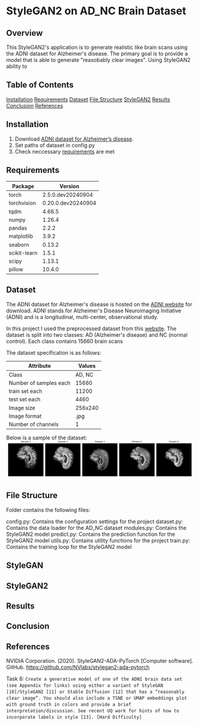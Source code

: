 # StyleGAN2 on AD_NC Brain Dataset

## Overview

This StyleGAN2's application is to generate realistic like brain scans using the ADNI dataset for Alzheimer's disease. The primary goal is to provide a model that is able to generate "reasobably clear images". Using StyleGAN2 ability to

## Table of Contents
[Installation](#installation)
[Requirements](#requirements)
[Dataset](#dataset)
[File Structure](#file-structure)
[StyleGAN2](#stylegan2)
[Results](#results)
[Conclusion](#conclusion)
[References](#references)

## Installation
1. Download [ADNI dataset for Alzheimer’s disease](https://filesender.aarnet.edu.au/?s=download&token=a2baeb2d-4b19-45cc-b0fb-ab8df33a1a24).
2. Set paths of dataset in config.py
3. Check neccessary [requirements](#requirements) are met

## Requirements

| Package | Version |
| --- | --- |
|torch | 2.5.0.dev20240904 |
|torchvision | 0.20.0.dev20240904 |
|tqdm | 4.66.5 |
|numpy | 1.26.4 |
|pandas | 2.2.2 |
|matplotlib | 3.9.2 |
|seaborn | 0.13.2 |
|scikit-learn | 1.5.1 |
|scipy | 1.13.1 |
|pillow | 10.4.0 |



## Dataset
The ADNI dataset for Alzheimer's disease is hosted on the [ADNI website](https://adni.loni.usc.edu/) for download. ADNI stands for Alzheimer's Disease Neuroimaging Initiative (ADNI) and is a longitudinal, multi-center, observational study.

In this project I used the preprocessed dataset from this [website](https://filesender.aarnet.edu.au/?s=download&token=a2baeb2d-4b19-45cc-b0fb-ab8df33a1a24). The dataset is split into two classes: AD (Alzheimer's disease) and NC (normal control). Each class contains 15660 brain scans

The dataset specification is as follows:

| Attribute | Values |
| --- | --- |
| Class | AD, NC |
| Number of samples each | 15660 |
| train set each |11200 |
| test set each | 4460 |
| Image size | 256x240 |
| Image format | .jpg |
| Number of channels | 1 |

Below is a sample of the dataset:
![AD_NC Dataset](assets/Data_Samples.png)

## File Structure

Folder contains the following files:

config.py: Contains the configuration settings for the project
dataset.py: Contains the data loader for the AD_NC dataset
modules.py: Contains the StyleGAN2 model
predict.py: Contains the prediction function for the StyleGAN2 model
utils.py: Contains utility functions for the project
train.py: Contains the training loop for the StyleGAN2 model

## StyleGAN

## StyleGAN2

## Results

## Conclusion

## References

NVIDIA Corporation. (2020). StyleGAN2-ADA-PyTorch [Computer software]. GitHub. https://github.com/NVlabs/stylegan2-ada-pytorch



Task 8:
```Create a generative model of one of the ADNI brain data set (see Appendix for links) using either a variant of StyleGAN [10]/StyleGAN2 [11] or Stable Diffusion [12] that has a “reasonably clear image”. You should also include a TSNE or UMAP embeddings plot with ground truth in colors and provide a brief interpretation/discussion. See recent UQ work for hints of how to incorporate labels in style [13]. [Hard Difficulty]```
